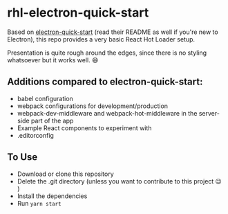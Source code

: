 # rhl-electron-quick-start

Based on [electron-quick-start](https://github.com/electron/electron-quick-start) (read their 
README as well if you're new to Electron), this repo provides a very basic React Hot Loader setup.

Presentation is quite rough around the edges, since there is no styling whatsoever but 
it works well. :smile:

## Additions compared to electron-quick-start:

- babel configuration
- webpack configurations for development/production
- webpack-dev-middleware and webpack-hot-middleware in the server-side part of the app
- Example React components to experiment with
- .editorconfig

## To Use

- Download or clone this repository
- Delete the .git directory (unless you want to contribute to this project :wink: )
- Install the dependencies
- Run `yarn start`
